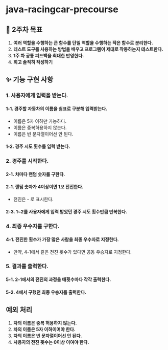 # java-racingcar-precourse

## 🏃 2주차 목표
1. **여러 역할을 수행하는 큰 함수를 단일 역할을 수행하는 작은 함수로 분리한다.**
2. **테스트 도구를 사용하는 방법을 배우고 프로그램이 제대로 작동하는지 테스트한다.**
3. **1주 차 공통 피드백을 최대한 반영한다.**
4. **회고 솔직히 작성하기** 

## ✨ 기능 구현 사항 
### 1. 사용자에게 입력을 받는다.
#### 1-1. 경주할 자동차의 이름을 쉼표로 구분해 입력받는다.
- 이름은 5자 이하만 가능하다.
- 이름은 중복허용하지 않는다.
- 이름은 빈 문자열이어선 안 된다.
#### 1-2. 경주 시도 횟수를 입력 받는다.
### 2. 경주를 시작한다.
#### 2-1. 차마다 랜덤 숫자를 구한다.
#### 2-1. 랜덤 숫자가 4이상이면 1보 전진한다. 
- 전진은 - 로 표시한다.
#### 2-3. 1~2를 사용자에게 입력 받았던 경주 시도 횟수만큼 반복한다.
### 4. 최종 우수자를 구한다.
#### 4-1. 전진한 횟수가 가장 많은 사람을 최종 우수자로 지정한다.
- 만약, 4-1에서 같은 전진 횟수가 있다면 공동 우승자로 지정한다. 
### 5. 결과를 출력한다.
#### 5-1. 2-1에서의 전진의 과정을 매횟수마다 각각 출력한다. 
#### 5-2. 4에서 구했던 최종 우승자를 출력한다.

## 예외 처리
1. **차의 이름은 중복 허용하지 않는다.**
2. **차의 이름은 5자 이하이여야 한다.**
3. **차의 이름은 빈 문자열이어선 안 된다.**
4. **사용자의 전진 횟수는 0이상 이여야 한다.**